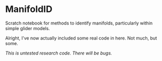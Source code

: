 # ManifoldID
Scratch notebook for methods to identify manifolds, particularly within simple glider models.

Alright, I've now actually included some real code in here. Not much, but some.

*This is untested research code. There will be bugs.*